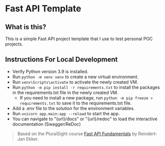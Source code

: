 # Fast API Template


## What is this?
This is a simple Fast API project template that I use to test personal POC projects.


## Instructions For Local Development
- Verify Python version 3.9 is installed.
- Run `python -m venv venv` to create a new virtual environment.
- Run `venv\Scripts\activate` to activate the newly created VM.
- Run `python -m pip install -r requirements.txt` to install the packages in the requirements.txt file in the newly created VM.
    - If you need to install a new package, run `python -m pip freeze > requirements.txt` to save it to the requirements.txt file.
- Add a .env file to the solution for the environment variables.
- Run `uvicorn app.main:app --reload` to start the app.
- You can navigate to "{url}/docs" or "{url}/redoc" to load the interactive documentation (Swagger/ReDoc)

> Based on the PluralSight course [Fast API Fundamentals](https://app.pluralsight.com/library/courses/fastapi-fundamentals/table-of-contents) by Reindert-Jan Ekker.